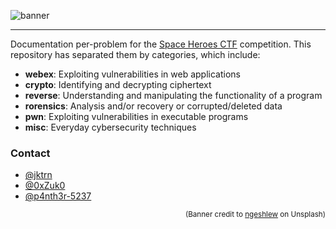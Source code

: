 ![banner](https://cdn.discordapp.com/attachments/952691296852652212/958982735916044298/banner.jpg)
***
Documentation per-problem for the [Space Heroes CTF](https://spaceheroes.ctfd.io/) competition. This repository has separated them by categories, which include:
- **webex**: Exploiting vulnerabilities in web applications
- **crypto**: Identifying and decrypting ciphertext
- **reverse**: Understanding and manipulating the functionality of a program
- **rorensics**: Analysis and/or recovery or corrupted/deleted data
- **pwn**: Exploiting vulnerabilities in executable programs
- **misc**: Everyday cybersecurity techniques

### Contact
- [@jktrn](https://github.com/jktrn)
- [@0xZuk0](https://github.com/0xZuk0)
- [@p4nth3r-5237](https://github.com/p4nth3r-5237)

<p align="right"><sub>(Banner credit to <a href="https://unsplash.com/photos/f5pTwLHCsAg">ngeshlew</a> on Unsplash)</sub></p>
